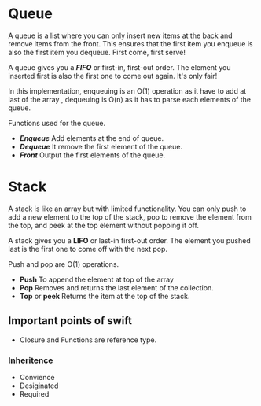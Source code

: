 # Queue 

A queue is a list where you can only insert new items at the back and
  remove items from the front. This ensures that the first item you enqueue
  is also the first item you dequeue. First come, first serve!

  A queue gives you a ***FIFO*** or first-in, first-out order. The element you
  inserted first is also the first one to come out again. It's only fair!

  In this implementation, enqueuing is an O(1) operation as it have to add at last of the array , dequeuing is O(n) as it has to parse each elements of the queue.
  

  Functions used for the queue. 
  
   *  ***Enqueue*** Add elements at the end of queue. 
   *  ***Dequeue*** It remove the first element of the queue.
   *  ***Front*** Output the first elements of the queue. 
   
 
 # Stack  
 
   A stack is like an array but with limited functionality. You can only push
  to add a new element to the top of the stack, pop to remove the element from
  the top, and peek at the top element without popping it off.

  A stack gives you a **LIFO** or last-in first-out order. The element you pushed
  last is the first one to come off with the next pop.

  Push and pop are O(1) operations.
  
  * **Push** To append the element at top of the array 
  * **Pop** Removes and returns the last element of the collection.
  * **Top** or **peek** Returns the item at the top of the stack.
  
  
## Important points of swift 

  * Closure and Functions are reference type. 


### Inheritence 

* Convience 
* Desiginated 
* Required 




  
  
  
  